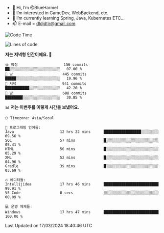 - 👋 Hi, I’m @BlueHarmel
- 👀 I’m interested in GameDev, WebBackend, etc.
- 🌱 I’m currently learning Spring, Java, Kubernetes ETC...
- 📫 E-mail = dldjdtjr@gmail.com
  <!--START_SECTION:waka-->
![Code Time](http://img.shields.io/badge/Code%20Time-483%20hrs%202%20mins-blue)

![Lines of code](https://img.shields.io/badge/%EC%A0%80%EB%8A%94%20%EC%97%AC%ED%83%9C%EA%B9%8C%EC%A7%80%20-39.8%20million%20%EC%A4%84%EC%9D%98%20%EC%BD%94%EB%93%9C%EB%A5%BC%20%EC%9E%91%EC%84%B1%ED%96%88%EC%96%B4%EC%9A%94.-blue)

**저는 저녁형 인간이에요. 🦉** 

```text
🌞 아침                     156 commits         ██░░░░░░░░░░░░░░░░░░░░░░░   07.00 % 
🌆 낮　                     445 commits         █████░░░░░░░░░░░░░░░░░░░░   19.96 % 
🌃 저녁                     941 commits         ███████████░░░░░░░░░░░░░░   42.20 % 
🌙 밤　                     688 commits         ████████░░░░░░░░░░░░░░░░░   30.85 % 
```


📊 **저는 이번주를 이렇게 시간을 보냈어요.** 

```text
🕑︎ Timezone: Asia/Seoul

💬 프로그래밍 언어들: 
Java                     12 hrs 22 mins      █████████████████░░░░░░░░   69.56 % 
SQL                      57 mins             █░░░░░░░░░░░░░░░░░░░░░░░░   05.41 % 
HTML                     56 mins             █░░░░░░░░░░░░░░░░░░░░░░░░   05.29 % 
XML                      52 mins             █░░░░░░░░░░░░░░░░░░░░░░░░   04.96 % 
Gradle                   39 mins             █░░░░░░░░░░░░░░░░░░░░░░░░   03.69 % 

🔥 에디터들: 
Intellijidea             17 hrs 46 mins      █████████████████████████   99.91 % 
VS Code                  0 secs              ░░░░░░░░░░░░░░░░░░░░░░░░░   00.09 % 

💻 운영 체제들: 
Windows                  17 hrs 47 mins      █████████████████████████   100.00 % 
```


 Last Updated on 17/03/2024 18:40:46 UTC
<!--END_SECTION:waka-->
<!---
BlueHarmel/BlueHarmel is a ✨ special ✨ repository because its `README.md` (this file) appears on your GitHub profile.
You can click the Preview link to take a look at your changes.
--->

